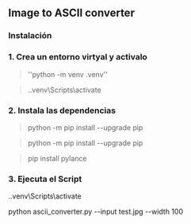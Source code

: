 ## Image to ASCII converter

 ### Instalación 

### 1. Crea un entorno virtyal y activalo 
>''python -m venv .venv''


>.\.venv\Scripts\activate


### 2. Instala las dependencias

> python -m pip install --upgrade pip


> python -m pip install --upgrade pip

> pip install pylance 


### 3. Ejecuta el Script 


.\.venv\Scripts\activate




python ascii_converter.py --input test.jpg --width 100